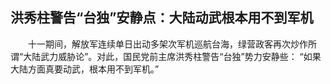 ## 洪秀柱警告“台独”安静点：大陆动武根本用不到军机
　　十一期间，解放军连续单日出动多架次军机巡航台海，绿营政客再次炒作所谓“大陆武力威胁论”。对此，国民党前主席洪秀柱警告“台独”势力安静些： “如果大陆方面真要动武，根本用不到军机。”

